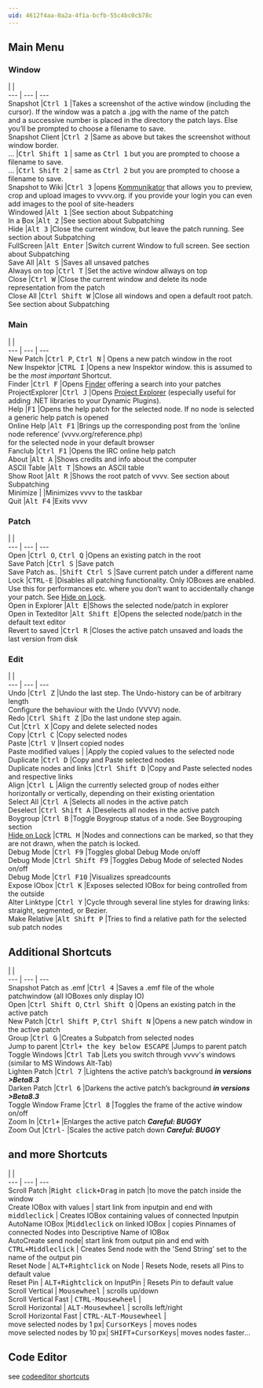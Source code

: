 ```yaml
---
uid: 4612f4aa-0a2a-4f1a-bcfb-55c4bc0cb78c
---
```


## Main Menu
### Window
   |   |   
--- | --- | ---  
Snapshot    |<kbd>Ctrl 1</kbd> 	|Takes a screenshot of the active window (including the cursor). If the window was a patch a .jpg with the name of the patch<br> and a successive number is placed in the directory the patch lays. Else you’ll be prompted to choose a filename to save.  
Snapshot Client 	|<kbd>Ctrl 2</kbd> 	|Same as above but takes the screenshot without window border.  
...   |<kbd>Ctrl Shift 1</kbd> | same as <kbd>Ctrl 1</kbd> but you are prompted to choose a filename to save.  
...   |<kbd>Ctrl Shift 2</kbd> | same as <kbd>Ctrl 2</kbd> but you are prompted to choose a filename to save.  
Snapshot to Wiki        |<kbd>Ctrl 3</kbd>  |opens [Kommunikator](xref:1765bb2b-f698-405a-b207-a995995fb52b) that allows you to preview, crop and upload images to vvvv.org. if you provide your login you can even add images to the pool of site-headers  
Windowed		|<kbd>Alt 1</kbd> 	|See section about Subpatching  
In a Box |<kbd>Alt 2</kbd> 	|See section about Subpatching  
Hide 	|<kbd>Alt 3</kbd> 	|Close the current window, but leave the patch running. See section about Subpatching  
FullScreen 	|<kbd>Alt Enter</kbd> 	|Switch current Window to full screen. See section about Subpatching  
Save All 	|<kbd>Alt S</kbd> 	|Saves all unsaved patches  
Always on top       |<kbd>Ctrl T</kbd>  |Set the active window allways on top  
Close 	|<kbd>Ctrl W</kbd> 	|Close the current window and delete its node representation from the patch  
Close All 	|<kbd>Ctrl Shift W</kbd> 	|Close all windows and open a default root patch. See section about Subpatching  


### Main
   |   |   
--- | --- | ---  
New Patch |<kbd>Ctrl P</kbd>, <kbd>Ctrl N</kbd> | Opens a new patch window in the root  
New Inspektor 	|<kbd>CTRL I</kbd> 	|Opens a new Inspektor window. this is assumed to be the *most important* Shortcut.  
Finder |<kbd>Ctrl F</kbd> 	|Opens [Finder](xref:869d5933-4693-4b32-a7f3-5b7cfcc3a07f) offering a search into your patches  
ProjectExplorer    |<kbd>Ctrl J</kbd> 	|Opens [Project Explorer](xref:721e9e4b-dec5-4786-878e-3efc4f09c5e7) (especially useful for adding .NET libraries to your Dynamic Plugins).  
Help 	|<kbd>F1</kbd> 	|Opens the help patch for the selected node. If no node is selected a generic help patch is opened  
Online Help 	|<kbd>Alt F1</kbd> |Brings up the corresponding post from the ‘online node reference’ (vvvv.org/reference.php) <br>for the selected node in your default browser  
Fanclub 	|<kbd>Ctrl F1</kbd> 	|Opens the IRC online help patch  
About 		|<kbd>Alt A</kbd> |Shows credits and info about the computer  
ASCII Table |<kbd>Alt T</kbd> |Shows an ASCII table  
Show Root 	|<kbd>Alt R</kbd> 	|Shows the root patch of vvvv. See section about Subpatching  
Minimize 	|	|Minimizes vvvv to the taskbar  
Quit 	|<kbd>Alt F4</kbd> 	|Exits vvvv  


### Patch
   |   |   
--- | --- | ---  
Open 	|<kbd>Ctrl O</kbd>, <kbd>Ctrl Q</kbd> 	|Opens an existing patch in the root  
Save Patch 	|<kbd>Ctrl S</kbd> 	|Save patch  
Save Patch as.. 	|<kbd>Shift Ctrl S</kbd> 	|Save current patch under a different name  
Lock 	|<kbd>CTRL-E</kbd> 	|Disables all patching functionality. Only IOBoxes are enabled. Use this for performances etc. where you don’t want to accidentally change your patch. See [Hide on Lock](xref:10b82e0c-720a-48e1-91e4-d8c65d2c3be1#hiding-vs-closing-a-patch).  
Open in Explorer |<kbd>Alt E</kbd>|Shows the selected node/patch in explorer  
Open in Texteditor |<kbd>Alt Shift E</kbd>|Opens the selected node/patch in the default text editor  
Revert to saved 	|<kbd>Ctrl R</kbd> 	|Closes the active patch unsaved and loads the last version from disk  


### Edit
   |   |   
--- | --- | ---  
Undo 	|<kbd>Ctrl Z</kbd> 	|Undo the last step. The Undo-history can be of arbitrary length  <br>Configure the behaviour with the <span class="node">Undo (VVVV)</span> node.  
Redo 	|<kbd>Ctrl Shift Z</kbd> 	|Do the last undone step again.  
Cut 	|<kbd>Ctrl X</kbd> 	|Copy and delete selected nodes  
Copy 	|<kbd>Ctrl C</kbd> 	|Copy selected nodes  
Paste 	|<kbd>Ctrl V</kbd> 	|Insert copied nodes  
Paste modified values 	| 	|Apply the copied values to the selected node  
Duplicate 	|<kbd>Ctrl D</kbd> 	|Copy and Paste selected nodes  
Duplicate nodes and links 	|<kbd>Ctrl Shift D</kbd> 	|Copy and Paste selected nodes and respective links  
Align 	|<kbd>Ctrl L</kbd> 	|Align the currently selected group of nodes either horizontally or vertically, depending on their existing orientation  
Select All 	|<kbd>Ctrl A</kbd> 	|Selects all nodes in the active patch  
Deselect 	|<kbd>Ctrl Shift A</kbd> 	|Deselects all nodes in the active patch  
Boygroup 	|<kbd>Ctrl B</kbd> 	|Toggle Boygroup status of a node. See Boygrouping section  
[Hide on Lock](xref:10b82e0c-720a-48e1-91e4-d8c65d2c3be1#hiding-vs-closing-a-patch) 	|<kbd>CTRL H</kbd> 	|Nodes and connections can be marked, so that they are not drawn, when the patch is locked.  
Debug Mode 	|<kbd>Ctrl F9</kbd> 	|Toggles global Debug Mode on/off  
Debug Mode 	|<kbd>Ctrl Shift F9</kbd> 	|Toggles Debug Mode of selected Nodes on/off  
Debug Mode 	|<kbd>Ctrl F10</kbd> 	|Visualizes spreadcounts  
Expose IObox 	|<kbd>Ctrl K</kbd> 	|Exposes selected IOBox for being controlled from the outside  
Alter Linktype 	|<kbd>Ctrl Y</kbd> 	|Cycle through several line styles for drawing links: straight, segmented, or Bezier.  
Make Relative 	|<kbd>Alt Shift P</kbd> 	|Tries to find a relative path for the selected sub patch nodes  


## Additional Shortcuts
   |   |   
--- | --- | ---  
Snapshot Patch as .emf  |<kbd>Ctrl 4</kbd> 	|Saves a .emf file of the whole patchwindow (all IOBoxes only display IO)  
Open 	|<kbd>Ctrl Shift O</kbd>, <kbd>Ctrl Shift Q</kbd> 	|Opens an existing patch in the active patch  
New Patch 	|<kbd>Ctrl Shift P</kbd>, <kbd>Ctrl Shift N</kbd> 	|Opens a new patch window in the active patch  
Group 	|<kbd>Ctrl G</kbd> 	|Creates a Subpatch from selected nodes   
Jump to parent  |<kbd>Ctrl+ the key below ESCAPE</kbd>	|Jumps to parent patch  
Toggle Windows 	|<kbd>Ctrl Tab</kbd> 	|Lets you switch through vvvv's windows (similar to MS Windows Alt-Tab)  
Lighten Patch 	|<kbd>Ctrl 7</kbd> 	|Lightens the active patch’s background ***in versions >Beta8.3***  
Darken Patch 	|<kbd>Ctrl 6</kbd> 	|Darkens the active patch’s background ***in versions >Beta8.3***  
Toggle Window Frame	|<kbd>Ctrl 8</kbd> 	|Toggles the frame of the active window on/off  
Zoom In  	|<kbd>Ctrl+</kbd> 	|Enlarges the active patch ***Careful: BUGGY***  
Zoom Out 	|<kbd>Ctrl-</kbd> 	|Scales the active patch down ***Careful: BUGGY***  

## and more Shortcuts
   |   |   
--- | --- | ---  
Scroll Patch 	|<kbd>Right click+Drag</kbd> in patch |to move the patch inside the window  
Create IOBox with values | start link from inputpin and end with <kbd>middleclick</kbd> | Creates IOBox containing values of connected Inputpin  
AutoName IOBox |<kbd>Middleclick</kbd> on linked IOBox | copies Pinnames of connected Nodes into Descriptive Name of IOBox  
AutoCreate send node| start link from output pin and end with <kbd>CTRL+Middleclick</kbd> | Creates Send node with the 'Send String' set to the name of the output pin  
Reset Node    | <kbd>ALT+Rightclick</kbd> on Node 	| Resets Node, resets all Pins to default value  
Reset Pin    | <kbd>ALT+Rightclick</kbd> on InputPin | Resets Pin to default value  
Scroll Vertical    | <kbd>Mousewheel</kbd> 	| scrolls up/down  
Scroll Vertical Fast   | <kbd>CTRL-Mousewheel</kbd> 	|    
Scroll Horizontal    | <kbd>ALT-Mousewheel</kbd> 	| scrolls left/right  
Scroll Horizontal Fast   | <kbd>CTRL-ALT-Mousewheel</kbd> 	|    
move selected nodes by 1 px| <kbd>CursorKeys</kbd> | moves nodes  
move selected nodes by 10 px| <kbd>SHIFT+CursorKeys</kbd>| moves nodes faster...


## Code Editor
see [codeeditor shortcuts](xref:117e3ffc-1547-4470-8c49-f966d99bc031)  